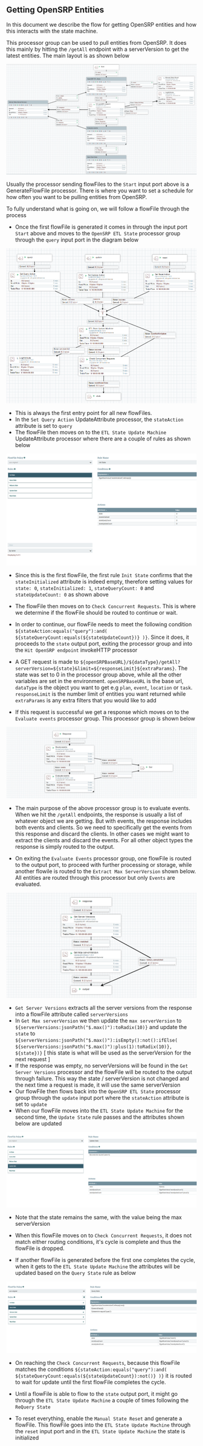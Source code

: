 ## Getting OpenSRP Entities

In this document we describe the flow for getting OpenSRP entities and how this interacts with the state machine.

This processor group can be used to pull entities from OpenSRP. It does this mainly by hitting the `/getAll` endpoint with a serverVersion to get the latest entities.
The main layout is as shown below

<img src="../../images/get-data-from-opensrp.png" alt="Base with all the flows">

Usually the processor sending flowFiles to the `Start` input port above is a GenerateFlowFile processor. There is where you want to set a schedule for how often you want to be pulling entities from OpenSRP.

To fully understand what is going on, we will follow a flowFile through the process

- Once the first flowFile is generated it comes in through the input port `Start` above and moves to the `OpenSRP ETL State` processor group through the `query` input port in the diagram below

<img src="../../images/state-machine.png" alt="State machine">

- This is always the first entry point for all new flowFiles.
- In the `Set Query Action` UpdateAttribute processor, the `stateAction` attribute is set to `query`
- The flowFile then moves on to the `ETL State Update Machine` UpdateAttribute processor where there are a couple of rules as shown below

<img src="../../images/rules.png" alt="rules">

- Since this is the first flowFile, the first rule `Init State` confirms that the `stateInitialized` attribute is indeed empty, therefore setting values for `state: 0`, `stateInitialized: 1`, `stateQueryCount: 0` and `stateUpdateCount: 0` as shown above
- The flowFile then moves on to `Check Concurrent Requests`. This is where we determine if the flowFile should be routed to continue or wait.
- In order to continue, our flowFile needs to meet the following condition `${stateAction:equals("query"):and( ${stateQueryCount:equals(${stateUpdateCount})} )}`. Since it does, it proceeds to the `state` output port, exiting the processor group and into the `Hit OpenSRP endpoint` invokeHTTP processor
- A GET request is made to `${openSRPBaseURL}/${dataType}/getAll?serverVersion=${state}&limit=${responseLimit}${extraParams}`. The state was set to 0 in the processor group above, while all the other variables are set in the environment. `openSRPBaseURL` is the base url, `dataType` is the object you want to get e.g `plan`, `event`, `location` or `task`. `responseLimit` is the number limit of entities you want returned while `extraParams` is any extra filters that you would like to add

- If this request is successful we get a response which moves on to the `Evaluate events` processor group. This processor group is shown below

<img src="../../images/evaluate-events.png" alt="Evaluate Events">

- The main purpose of the above processor group is to evaluate events. When we hit the `/getAll` endpoints, the response is usually a list of whatever object we are getting. But with events, the response includes both events and clients. So we need to specifically get the events from this response and discard the clients. In other cases we might want to extract the clients and discard the events. For all other object types the response is simply routed to the output.

- On exiting the `Evaluate Events` processor group, one flowFile is routed to the output port, to proceed with further processing or storage, while another flowile is routed to the `Extract Max ServerVersion` shown below. All entities are routed through this processor but only `Events` are evaluated.

<img src="../../images/extract-max-server-version.png" alt="Extract max server version">

- `Get Server Versions` extracts all the server versions from the response into a flowFile attribute called `serverVersions`
- In `Get Max serverVersion` we then update the `max serverVersion` to `${serverVersions:jsonPath("$.max()"):toRadix(10)}` and update the `state` to `${serverVersions:jsonPath("$.max()"):isEmpty():not():ifElse( ${serverVersions:jsonPath("$.max()"):plus(1):toRadix(10)}, ${state})}` [ this state is what will be used as the serverVersion for the next request ]
- If the response was empty, no serverVersions will be found in the `Get Server Versions` processor and the flowFile will be routed to the output through failure. This way the state / serverVersion is not changed and the next time a request is made, it will use the same serverVersion
- Our flowFile then flows back into the `OpenSRP ETL State` processor group through the `update` input port where the `stateAction` attribute is set to `update`
- When our flowFile moves into the `ETL State Update Machine` for the second time, the `Update State` rule passes and the attributes shown below are updated

<img src="../../images/update-state-machine.png" alt="Update state machine">

- Note that the state remains the same, with the value being the max serverVersion
- When this flowFile moves on to `Check Concurrent Requests`, it does not match either routing conditions, it's cycle is complete and thus the flowFile is dropped.

- If another flowFile is generated before the first one completes the cycle, when it gets to the `ETL State Update Machine` the attributes will be updated based on the `Query State` rule as below

<img src="../../images/query-state-machine.png" alt="Query state machine">

- On reaching the `Check Concurrent Requests`, because this flowFile matches the conditions `${stateAction:equals("query"):and( ${stateQueryCount:equals(${stateUpdateCount}):not()} )}` it is routed to wait for update until the first flowFile completes the cycle.

- Until a flowFile is able to flow to the `state` output port, it might go through the `ETL State Update Machine` a couple of times following the `ReQuery State`

- To reset everything, enable the `Manual State Reset` and generate a flowFile. This flowFile goes into the `ETL State Update Machine` through the `reset` input port and in the `ETL State Update Machine` the state is initialized